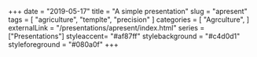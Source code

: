 +++
date = "2019-05-17"
title = "A simple presentation"
slug = "apresent"
tags = [
    "agriculture",
    "templte",
    "precision"
]
categories = [
    "Agrculture",
]
externalLink = "/presentations/apresent/index.html"
series = ["Presentations"]
styleaccent= "#af87ff"
stylebackground = "#c4d0d1"
styleforeground = "#080a0f"
+++
